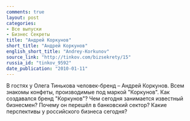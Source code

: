 ```yaml
---
comments: true
layout: post
categories:
- Все выпуски
- Бизнес Секреты
title: "Андрей Коркунов"
short_title: "Андрей Коркунов"
english_short_title: "Andrey-Korkunov"
source_link: "http://tinkov.com/bizsekrety/15"
russia_id: "tinkov_9592"
date_publication: "2010-01-11"
---
```

В гостях у Олега Тинькова человек-бренд – Андрей Коркунов. Всем знакомы конфеты, производимые под маркой "Коркунов". Как создавался бренд "Коркунов"? Чем сегодня занимается известный бизнесмен? Почему он перешёл в банковский сектор? Какие перспективы у российского бизнеса сегодня?

